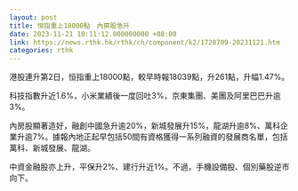 ```yaml
---
layout: post
title: 恒指重上18000點　內房股急升
date: 2023-11-21 10:11:12.000000000 +08:00
link: https://news.rthk.hk/rthk/ch/component/k2/1728709-20231121.htm
categories: rthk
---
```


港股連升第2日，恒指重上18000點，較早時報18039點，升261點，升幅1.47%。

科技指數升近1.6%，小米業績後一度回吐3%，京東集團、美團及阿里巴巴升逾3%。

內房股顯著造好，融創中國急升逾20%，新城發展升15%，龍湖升逾8%、萬科企業升逾7%。據報內地正起早包括50間有資格獲得一系列融資的發展商名單，包括萬科、新城發展、龍湖。

中資金融股亦上升，平保升2%、建行升近1%。不過，手機設備股、個別藥股逆市向下。
